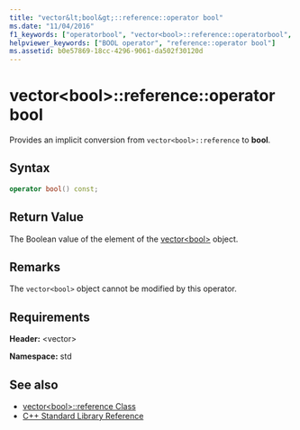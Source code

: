 ```yaml
---
title: "vector&lt;bool&gt;::reference::operator bool"
ms.date: "11/04/2016"
f1_keywords: ["operatorbool", "vector<bool>::reference::operatorbool", "bool", "std::vector<bool>::reference::operatorbool"]
helpviewer_keywords: ["BOOL operator", "reference::operator bool"]
ms.assetid: b0e57869-18cc-4296-9061-da502f30120d
---
```

# vector&lt;bool&gt;::reference::operator bool

Provides an implicit conversion from `vector<bool>::reference` to **bool**.

## Syntax

```cpp
operator bool() const;
```

## Return Value

The Boolean value of the element of the [vector\<bool>](../standard-library/vector-bool-class.md) object.

## Remarks

The `vector<bool>` object cannot be modified by this operator.

## Requirements

**Header:** \<vector>

**Namespace:** std

## See also

- [vector\<bool>::reference Class](../standard-library/vector-bool-reference-class.md)
- [C++ Standard Library Reference](../standard-library/cpp-standard-library-reference.md)
